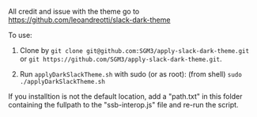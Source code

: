 All credit and issue with the theme go to https://github.com/leoandreotti/slack-dark-theme 

To use:
1. Clone by `git clone git@github.com:SGM3/apply-slack-dark-theme.git` or `git https://github.com/SGM3/apply-slack-dark-theme.git`.

2. Run `applyDarkSlackTheme.sh` with sudo (or as root): (from shell) `sudo ./applyDarkSlackTheme.sh`

If you installtion is not the default location, add a "path.txt" in this folder
containing the fullpath to the "ssb-interop.js" file and re-run the script.

